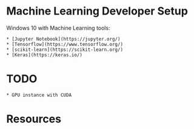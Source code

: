 # Machine Learning Developer Setup

Windows 10 with Machine Learning tools:

    * [Jupyter Notebook](https://jupyter.org/)
    * [Tensorflow](https://www.tensorflow.org/)
    * [scikit-learn](https://scikit-learn.org/)
    * [Keras](https://keras.io/)

# TODO

    * GPU instance with CUDA 

# Resources

